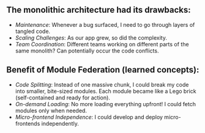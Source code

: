 ## The monolithic architecture had its drawbacks:
 - *Maintenance*: Whenever a bug surfaced, I need to go through layers of tangled code.
 - *Scaling Challenges*: As our app grew, so did the complexity.
 - *Team Coordination*: Different teams working on different parts of the same monolith? Can potentially occur the code conflicts.

## Benefit of Module Federation (learned concepts):
- *Code Splitting*: Instead of one massive chunk, I could break my code into smaller, bite-sized modules. Each module became like a Lego brick (self-contained and ready for action).
- *On-demand Loading*: No more loading everything upfront! I could fetch modules only when needed.
- *Micro-frontend Independence*: I could develop and deploy micro-frontends independently.